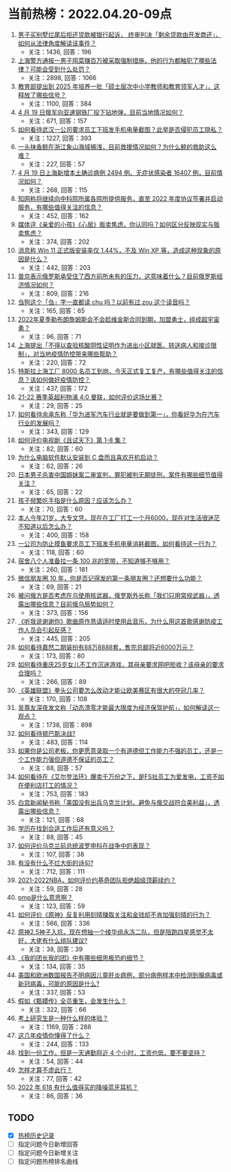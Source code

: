 # 当前热榜：2022.04.20-09点
1. [男子买别墅烂尾后拒还贷款被银行起诉， 终审判决「剩余贷款由开发商还」，如何从法律角度解读该事件？](https://www.zhihu.com/question/527862033)
    * 关注：1436, 回答：196
2. [上海警方通报一男子囤菜赚百万被采取强制措施，他的行为都触犯了哪些法律？可能会受到什么处罚？](https://www.zhihu.com/question/528856972)
    * 关注：2898, 回答：1066
3. [教育部提出到 2025 年培养一批「硕士层次中小学教师和教育领军人才」，这释放了哪些信号？](https://www.zhihu.com/question/527892051)
    * 关注：1100, 回答：384
4. [4 月 19 日俄军向亚速钢铁厂投下钻地弹，目前当地情况如何？](https://www.zhihu.com/question/528803519)
    * 关注：671, 回答：157
5. [如何看待武汉一公司要求员工下班发手机电量截图？此举是否侵犯员工隐私？](https://www.zhihu.com/question/528861099)
    * 关注：1227, 回答：393
6. [一头抹香鲸在浙江象山海域搁浅，目前救援情况如何？为什么鲸的救助这么难？](https://www.zhihu.com/question/528863353)
    * 关注：227, 回答：57
7. [4 月 19 日上海新增本土确诊病例 2494 例、无症状感染者 16407 例，目前情况如何？](https://www.zhihu.com/question/528981864)
    * 关注：268, 回答：115
8. [知网称将继续向中科院所属各院所提供服务，直至 2022 年度协议签署并启动服务，有哪些值得关注的信息？](https://www.zhihu.com/question/528852934)
    * 关注：452, 回答：162
9. [媒体评《亲爱的小孩》《心居》贩卖焦虑，你认同吗？如何区分反映现实与贩卖焦虑？](https://www.zhihu.com/question/527721723)
    * 关注：374, 回答：202
10. [消息称 Win 11 正式版安装率仅 1.44%，不及 Win XP 等，造成这种现象的原因是什么？](https://www.zhihu.com/question/527864586)
    * 关注：442, 回答：203
11. [普京表示俄罗斯承受住了西方前所未有的压力，这意味着什么？目前俄罗斯经济情况如何？](https://www.zhihu.com/question/528714317)
    * 关注：809, 回答：216
12. [刍狗这个「刍」字一直都读 chu 吗？以前有过 zou 这个读音吗？](https://www.zhihu.com/question/384010406)
    * 关注：165, 回答：65
13. [2022年夏季勒布朗詹姆斯会不会趁维金斯合同到期，加盟勇士，组成超宇宙勇？](https://www.zhihu.com/question/526474878)
    * 关注：96, 回答：71
14. [上海提出「不得以查验核酸阴性证明作为进出小区就医、转送病人和接诊限制」，对当地疫情防控带来哪些帮助？](https://www.zhihu.com/question/528861367)
    * 关注：220, 回答：72
15. [特斯拉上海工厂 8000 名员工到岗，今天正式复工复产，有哪些值得关注的信息？该如何做好疫情防控？](https://www.zhihu.com/question/528903933)
    * 关注：437, 回答：172
16. [21-22 赛季英超利物浦 4:0 曼联，如何评价这场比赛？](https://www.zhihu.com/question/528976058)
    * 关注：29, 回答：25
17. [如何看待余承东称「华为进军汽车行业就是要做到第一」，你看好华为在汽车行业的发展吗？](https://www.zhihu.com/question/528626013)
    * 关注：343, 回答：129
18. [如何评价电视剧《且试天下》第 1-8 集？](https://www.zhihu.com/question/453526140)
    * 关注：82, 回答：60
19. [为什么电脑软件默认安装到 C 盘而且喜欢开机启动？](https://www.zhihu.com/question/527625452)
    * 关注：62, 回答：26
20. [日本男子杀害中国姐妹案二审宣判，罪犯被判无期徒刑，案件有哪些细节值得关注？](https://www.zhihu.com/question/528891095)
    * 关注：65, 回答：22
21. [孩子频繁吃手指是什么原因？应该怎么办？](https://www.zhihu.com/question/524361038)
    * 关注：70, 回答：60
22. [本人今年21岁，大专文凭，现在在工厂打工一个月6000，现在对生活很迷茫不知道以后怎么办？](https://www.zhihu.com/question/528848762)
    * 关注：400, 回答：158
23. [一公司为防止摸鱼要求员工下班发手机电量消耗截图，如何看待这一行为？](https://www.zhihu.com/question/528837511)
    * 关注：118, 回答：60
24. [宿舍八个人准备拉一条 100 兆的宽带，不知道够不够用？](https://www.zhihu.com/question/487297891)
    * 关注：260, 回答：181
25. [微信朋友圈 10 年，你是否记得发的第一条朋友圈？还想要什么功能？](https://www.zhihu.com/question/528981184)
    * 关注：69, 回答：21
26. [被问俄方是否考虑在乌使用核武器，俄罗斯外长称「我们只用常规武器」，透露出哪些信息？目前俄乌局势如何？](https://www.zhihu.com/question/528902027)
    * 关注：373, 回答：156
27. [《听我说谢谢你》歌曲原作恳请适时使用此音乐，为什么用这首歌感谢防疫工作人员会引起反感？](https://www.zhihu.com/question/528494631)
    * 关注：445, 回答：205
28. [如何看待嘉然二期装扮有88万8888套，售完总额将近6000万元？](https://www.zhihu.com/question/528681978)
    * 关注：173, 回答：80
29. [如何看待重庆25岁女儿不工作沉迷游戏，其母亲要求网吧拒收？该母亲的要求合理吗？](https://www.zhihu.com/question/528620303)
    * 关注：266, 回答：89
30. [《英雄联盟》拳头公司要怎么改动才能让欧美赛区有很大的夺冠几率？](https://www.zhihu.com/question/528667436)
    * 关注：170, 回答：108
31. [吴尊友深夜发文称「动态清零才能最大限度为经济保驾护航」，如何解读这一观点？](https://www.zhihu.com/question/528782048)
    * 关注：1738, 回答：898
32. [如何看待顿巴斯决战?](https://www.zhihu.com/question/527033208)
    * 关注：483, 回答：114
33. [如果你是公司老板，你更愿意录取一个有道德但工作能力不强的员工，还是一个工作能力强但道德不保证的员工？](https://www.zhihu.com/question/526501018)
    * 关注：88, 回答：57
34. [如何看待在《艾尔登法环》爆卖千万份之下，是FS社员工为爱发电，工资不如在便利店打工的情况？](https://www.zhihu.com/question/520553089)
    * 关注：753, 回答：183
35. [白宫新闻秘书称「美国没有出兵乌克兰计划，避免与俄交战符合美利益」，透露出哪些信息？](https://www.zhihu.com/question/528911939)
    * 关注：121, 回答：68
36. [学历在找到合适工作后还有意义吗？](https://www.zhihu.com/question/528508881)
    * 关注：88, 回答：45
37. [如何评价乌克兰前总统波罗申科在战争中的表现？](https://www.zhihu.com/question/527769044)
    * 关注：107, 回答：38
38. [有没有什么不烂大街的诗句?](https://www.zhihu.com/question/520286495)
    * 关注：712, 回答：111
39. [2021-2022NBA，如何评价约基奇团队拒绝超级顶薪续约？](https://www.zhihu.com/question/528783021)
    * 关注：59, 回答：28
40. [pmp是什么意思啊？](https://www.zhihu.com/question/27370884)
    * 关注：123, 回答：59
41. [如何评价《原神》反复利用刻晴赚取关注和金钱却不肯加强刻晴的行为？](https://www.zhihu.com/question/508550354)
    * 关注：566, 回答：336
42. [原神2.5神子入坑，现在想抽一个绫华组永冻二队，但是陪跑四星感觉不太好，大佬有什么组队建议?](https://www.zhihu.com/question/527959407)
    * 关注：38, 回答：39
43. [《我的团长我的团》中有哪些细思极恐的细节？](https://www.zhihu.com/question/66001359)
    * 关注：134, 回答：35
44. [美国和欧洲数国报告不明病因儿童肝炎病例，部分病例样本中检测到腺病毒或新冠病毒，可能的原因是什么?](https://www.zhihu.com/question/528453038)
    * 关注：337, 回答：53
45. [假如《甄嬛传》全员重生，会发生什么？](https://www.zhihu.com/question/475022131)
    * 关注：322, 回答：66
46. [考上研究生是一种什么样的体验？](https://www.zhihu.com/question/482815233)
    * 关注：1169, 回答：288
47. [这几年疫情你懂得了什么？](https://www.zhihu.com/question/526711788)
    * 关注：244, 回答：133
48. [找到一份工作，但是一天通勤将近 4 个小时，工资也低，要不要坚持？](https://www.zhihu.com/question/527304168)
    * 关注：54, 回答：44
49. [怎样才算不虚此行？](https://www.zhihu.com/question/528651495)
    * 关注：77, 回答：42
50. [2022 年 618 有什么值得买的降噪蓝牙耳机？](https://www.zhihu.com/question/526718716)
    * 关注：86, 回答：36
## TODO
* [x] [热榜历史记录](hot_history/AllHot.md)
* [ ] 指定问题今日新增回答
* [ ] 指定问题今日新增关注
* [ ] 指定问题热榜排名曲线
